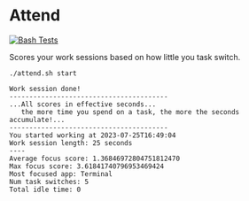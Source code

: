 # Attend

[![Bash Tests](https://github.com/softwaredoug/focus/actions/workflows/test.yml/badge.svg)](https://github.com/softwaredoug/focus/actions/workflows/test.yml)

Scores your work sessions based on how little you task switch.

```
./attend.sh start
```

```
Work session done!
----------------------------------------
...All scores in effective seconds...
   the more time you spend on a task, the more the seconds accumulate!...
----------------------------------------
You started working at 2023-07-25T16:49:04
Work session length: 25 seconds
----
Average focus score: 1.36846972804751812470
Max focus score: 3.61841740796953469424
Most focused app: Terminal
Num task switches: 5
Total idle time: 0
```
